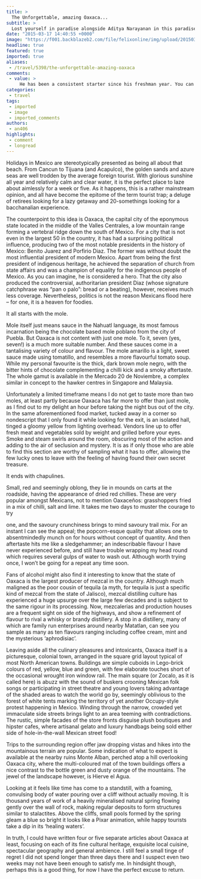 ```yaml
---
title: >
  The Unforgettable, amazing Oaxaca...
subtitle: >
  Lost yourself in paradise alongside Aditya Narayanan in this paradise
date: "2015-03-17 14:40:55 +0000"
image: "https://f001.backblazeb2.com/file/felixonline/img/upload/201503171441-ync111-view-of-a-pool-formed-by-spring-at-hierve-el-agua,-with-range-of-mountains-in-background.jpg"
headline: true
featured: true
imported: true
aliases:
 - /travel/5398/the-unforgettable-amazing-oaxaca
comments:
 - value: >
     He has been a consistent starter since his freshman year. You can use many forms of medicines, diets and fitness to accomplish that goal. It is not, especially if you know the tricks how in order to it. <br>fifa 16 hack http://creditsfut.com/,You're a really helpful site; could not make it without ya!| <br>nba 2k16 my account expired ps4 http://camilleeudora.edublogs.org/2016/03/26/the-information-about-the-madden-nfl-16-game-that-you-should-know/,Hi-ya, very good websites you possess right now.| <br>cs go skins down http://nicolasetlla.webstarts.com/level_30_lol_account.html,Maintain the helpful work and generating the group!| <br>cs go skins blackjack http://www.purevolume.com/Edwina/posts/13146349/Cheap+NBA+2K16+MT+is+downloaded+by+consumers
categories:
 - travel
tags:
 - imported
 - image
 - imported_comments
authors:
 - an406
highlights:
 - comment
 - longread
---
```


Holidays in Mexico are stereotypically presented as being all about that beach. From Cancun to Tijuana (and Acapulco), the golden sands and azure seas are well trodden by the average foreign tourist. With glorious sunshine all year and relatively calm and clear water, it is the perfect place to laze about aimlessly for a week or five. As it happens, this is a rather mainstream opinion, and all have become the epitome of the term tourist trap; a deluge of retirees looking for a lazy getaway and 20-somethings looking for a bacchanalian experience.

The counterpoint to this idea is Oaxaca, the capital city of the eponymous state located in the middle of the Valles Centrales, a low mountain range forming a vertebral ridge down the south of Mexico. For a city that is not even in the largest 50 in the country, it has had a surprising political influence, producing two of the most notable presidents in the history of Mexico: Benito Juarez and Porfirio Diaz. The former was without doubt the most influential president of modern Mexico. Apart from being the first president of indigenous heritage, he achieved the separation of church from state affairs and was a champion of equality for the indigenous people of Mexico. As you can imagine, he is considered a hero. That the city also produced the controversial, authoritarian president Diaz (whose signature catchphrase was “pan o palo”: bread or a beating), however, receives much less coverage. Nevertheless, politics is not the reason Mexicans flood here – for one, it is a heaven for foodies.

It all starts with the mole.

Mole itself just means sauce in the Nahuatl language, its most famous incarnation being the chocolate based mole poblano from the city of Puebla. But Oaxaca is not content with just one mole. To it, seven (yes, seven!) is a much more suitable number. And these sauces come in a tantalising variety of colour and flavour. The mole amarillo is a light, sweet sauce made using tomatillo, and resembles a more flavourful tomato soup. While my personal favourite is the thick, dark brown mole negro, with the bitter hints of chocolate complementing a chilli kick and a smoky aftertaste. The whole gamut is available in the Mercado 20 de Noviembre, a complex similar in concept to the hawker centres in Singapore and Malaysia.

Unfortunately a limited timeframe means I do not get to taste more than two moles, at least partly because Oaxaca has far more to offer than just mole, as I find out to my delight an hour before taking the night bus out of the city. In the same aforementioned food market, tucked away in a corner so nondescript that I only found it while looking for the exit, is an isolated hall, tinged a gloomy yellow from lighting overhead. Vendors line up to offer fresh meat and vegetables sold by weight and grilled before your eyes. Smoke and steam swirls around the room, obscuring most of the action and adding to the air of seclusion and mystery. It is as if only those who are able to find this section are worthy of sampling what it has to offer, allowing the few lucky ones to leave with the feeling of having found their own secret treasure.

It ends with chapulines.

Small, red and seemingly oblong, they lie in mounds on carts at the roadside, having the appearance of dried red chillies. These are very popular amongst Mexicans, not to mention Oaxaceños: grasshoppers fried in a mix of chilli, salt and lime. It takes me two days to muster the courage to try

one, and the savoury crunchiness brings to mind savoury trail mix. For an instant I can see the appeal; the popcorn-esque quality that allows one to absentmindedly munch on for hours without concept of quantity. And then aftertaste hits me like a sledgehammer; an indescribable flavour I have never experienced before, and still have trouble wrapping my head round which requires several gulps of water to wash out. Although worth trying once, I won’t be going for a repeat any time soon.

Fans of alcohol might also find it interesting to know that the state of Oaxaca is the largest producer of mezcal in the country. Although much maligned as the poor cousin of tequila (a myth, for tequila is just a specific kind of mezcal from the state of Jalisco), mezcal distilling culture has experienced a huge upsurge over the large few decades and is subject to the same rigour in its processing. Now, mezcalerias and production houses are a frequent sight on side of the highways, and show a refinement of flavour to rival a whisky or brandy distillery. A stop in a distillery, many of which are family run enterprises around nearby Matatlan, can see you sample as many as ten flavours ranging including coffee cream, mint and the mysterious ‘aphrodisiac’.

Leaving aside all the culinary pleasures and intoxicants, Oaxaca itself is a picturesque, colonial town, arranged in the square grid layout typical of most North American towns. Buildings are simple cuboids in Lego-brick colours of red, yellow, blue and green, with few elaborate touches short of the occasional wrought iron window rail. The main square (or Zocalo, as it is called here) is abuzz with the sound of buskers crooning Mexican folk songs or participating in street theatre and young lovers taking advantage of the shaded areas to watch the world go by, seemingly oblivious to the forest of white tents marking the territory of yet another Occupy-style protest happening in Mexico. Winding through the narrow, crowded yet immaculate side streets brings light to an area teeming with contradictions. The rustic, simple facades of the store fronts disguise plush boutiques and hipster cafes, where artisanal gelato and luxury handbags being sold either side of hole-in-the-wall Mexican street food!

Trips to the surrounding region offer jaw dropping vistas and hikes into the mountainous terrain are popular. Some indication of what to expect is available at the nearby ruins Monte Alban, perched atop a hill overlooking Oaxaca city, where the multi-coloured mat of the town buildings offers a nice contrast to the bottle green and dusty orange of the mountains. The jewel of the landscape however, is Hierve el Agua.

Looking at it feels like time has come to a standstill, with a foaming, convulsing body of water pouring over a cliff without actually moving. It is thousand years of work of a heavily mineralised natural spring flowing gently over the wall of rock, making regular deposits to form structures similar to stalactites. Above the cliffs, small pools formed by the spring gleam a blue so bright it looks like a Pixar animation, while happy tourists take a dip in its ‘healing waters’.

In truth, I could have written four or five separate articles about Oaxaca at least, focusing on each of its fine cultural heritage, exquisite local cuisine, spectacular geography and general ambience. I still feel a small tinge of regret I did not spend longer than three days there and I suspect even two weeks may not have been enough to satisfy me. In hindsight though, perhaps this is a good thing, for now I have the perfect excuse to return.
